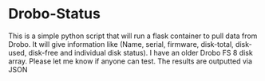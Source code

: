# Drobo-Status
This is a simple python script that will run a flask container to pull data from Drobo. It will give information like (Name, serial, firmware, disk-total, disk-used, disk-free and individual disk status).  I have an older Drobo FS 8 disk array. Please let me know if anyone can test. The results are outputted via JSON
